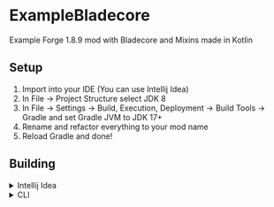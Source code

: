 # ExampleBladecore
Example Forge 1.8.9 mod with Bladecore and Mixins made in Kotlin

## Setup
1. Import into your IDE (You can use Intellij Idea)
2. In File -> Project Structure select JDK 8
3. In File -> Settings -> Build, Execution, Deployment -> Build Tools -> Gradle and set Gradle JVM to JDK 17+
4. Rename and refactor everything to your mod name
5. Reload Gradle and done!

## Building
<details>
  <summary>Intellij Idea</summary>

  1. Click on Gradle tab on the right
  2. Select Tasks -> build -> build and run it
  3. Jar will appear in build/libs/<MOD_NAME>-1.0.jar
</details>
<details>
  <summary>CLI</summary>

  1. Go to folder path
  2. Run ./gradlew build
  3. Jar will appear in build/libs/<MOD_NAME>-1.0.jar
</details>
